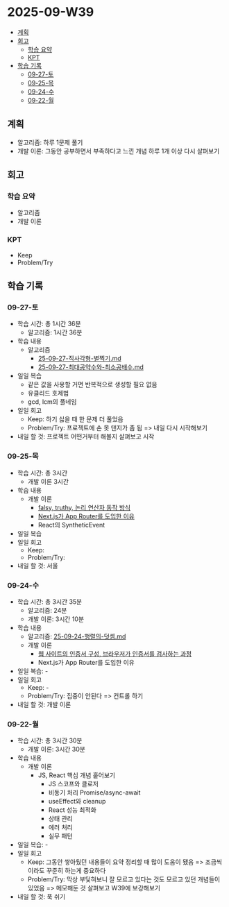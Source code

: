 # 2025-09-W39 <!-- omit from toc -->

- [계획](#계획)
- [회고](#회고)
  - [학습 요약](#학습-요약)
  - [KPT](#kpt)
- [학습 기록](#학습-기록)
  - [09-27-토](#09-27-토)
  - [09-25-목](#09-25-목)
  - [09-24-수](#09-24-수)
  - [09-22-월](#09-22-월)

## 계획

- 알고리즘: 하루 1문제 풀기
- 개발 이론: 그동안 공부하면서 부족하다고 느낀 개념 하루 1개 이상 다시 살펴보기

## 회고

### 학습 요약

- 알고리즘
- 개발 이론

### KPT

- Keep
- Problem/Try

## 학습 기록

### 09-27-토

- 학습 시간: 총 1시간 36분
  - 알고리즘: 1시간 36분
- 학습 내용
  - 알고리즘
    - [25-09-27-직사각형-별찍기.md](/algorithm/programmers/25-09-27-직사각형-별찍기.md)
    - [25-09-27-최대공약수와-최소공배수.md](/algorithm/programmers/25-09-27-최대공약수와-최소공배수.md)
- 일일 복습
  - 같은 값을 사용할 거면 반복적으로 생성할 필요 없음
  - 유클리드 호제법
  - gcd, lcm의 풀네임
- 일일 회고
  - Keep: 하기 싫을 때 한 문제 더 풀었음
  - Problem/Try: 프로젝트에 손 못 댄지가 좀 됨 => 내일 다시 시작해보기
- 내일 할 것: 프로젝트 어떤거부터 해볼지 살펴보고 시작

### 09-25-목

- 학습 시간: 총 3시간
  - 개발 이론 3시간
- 학습 내용
  - 개발 이론
    - [falsy, truthy, 논리 연산자 동작 방식](/javascript/operator.md)
    - [Next.js가 App Router를 도입한 이유](/project/nextjs.md)
    - React의 SyntheticEvent
- 일일 복습
- 일일 회고
  - Keep:
  - Problem/Try:
- 내일 할 것: 서울

### 09-24-수

- 학습 시간: 총 3시간 35분
  - 알고리즘: 24분
  - 개발 이론: 3시간 10분
- 학습 내용
  - 알고리즘: [25-09-24-행렬의-덧셈.md](/algorithm/programmers/25-09-24-행렬의-덧셈.md)
  - 개발 이론
    - [웹 사이트의 인증서 구성, 브라우저가 인증서를 검사하는 과정](/browser/http-https.md)
    - Next.js가 App Router를 도입한 이유
- 일일 복습: -
- 일일 회고
  - Keep: -
  - Problem/Try: 집중이 안된다 => 컨트롤 하기
- 내일 할 것: 개발 이론

### 09-22-월

- 학습 시간: 총 3시간 30분
  - 개발 이론: 3시간 30분
- 학습 내용
  - 개발 이론
    - JS, React 핵심 개념 훝어보기
      - JS 스코프와 클로저
      - 비동기 처리 Promise/async-await
      - useEffect와 cleanup
      - React 성능 최적화
      - 상태 관리
      - 에러 처리
      - 실무 패턴
- 일일 복습: -
- 일일 회고
  - Keep: 그동안 쌓아뒀던 내용들이 요약 정리할 때 많이 도움이 됐음 => 조금씩이라도 꾸준히 하는게 중요하다
  - Problem/Try: 막상 부딫혀보니 잘 모르고 있다는 것도 모르고 있던 개념들이 있었음 => 메모해둔 것 살펴보고 W39에 보강해보기
- 내일 할 것: 푹 쉬기
